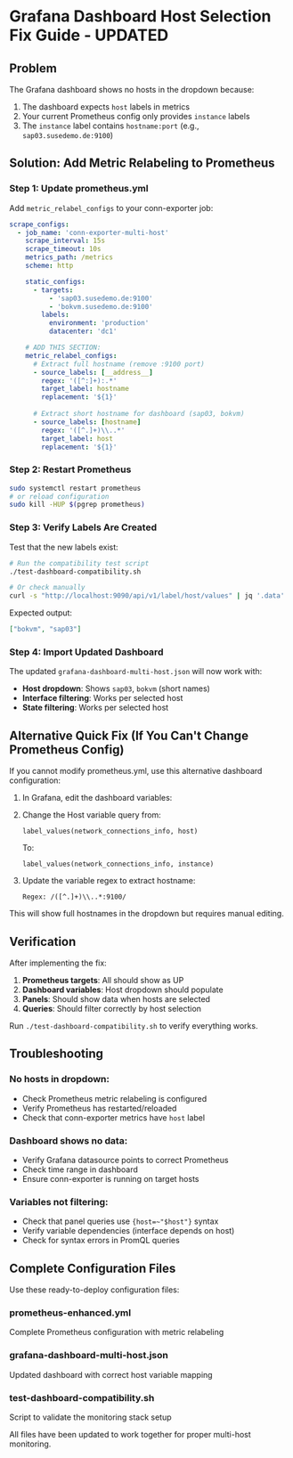 # Grafana Dashboard Host Selection Fix Guide - UPDATED

## Problem
The Grafana dashboard shows no hosts in the dropdown because:
1. The dashboard expects `host` labels in metrics
2. Your current Prometheus config only provides `instance` labels  
3. The `instance` label contains `hostname:port` (e.g., `sap03.susedemo.de:9100`)

## Solution: Add Metric Relabeling to Prometheus

### Step 1: Update prometheus.yml

Add `metric_relabel_configs` to your conn-exporter job:

```yaml
scrape_configs:
  - job_name: 'conn-exporter-multi-host'
    scrape_interval: 15s
    scrape_timeout: 10s
    metrics_path: /metrics
    scheme: http

    static_configs:
      - targets:
          - 'sap03.susedemo.de:9100'
          - 'bokvm.susedemo.de:9100'
        labels:
          environment: 'production'
          datacenter: 'dc1'

    # ADD THIS SECTION:
    metric_relabel_configs:
      # Extract full hostname (remove :9100 port)
      - source_labels: [__address__]
        regex: '([^:]+):.*'
        target_label: hostname
        replacement: '${1}'
      
      # Extract short hostname for dashboard (sap03, bokvm) 
      - source_labels: [hostname]
        regex: '([^.]+)\\..*'
        target_label: host
        replacement: '${1}'
```

### Step 2: Restart Prometheus

```bash
sudo systemctl restart prometheus
# or reload configuration
sudo kill -HUP $(pgrep prometheus)
```

### Step 3: Verify Labels Are Created

Test that the new labels exist:

```bash
# Run the compatibility test script
./test-dashboard-compatibility.sh

# Or check manually
curl -s "http://localhost:9090/api/v1/label/host/values" | jq '.data'
```

Expected output:
```json
["bokvm", "sap03"]
```

### Step 4: Import Updated Dashboard

The updated `grafana-dashboard-multi-host.json` will now work with:
- **Host dropdown**: Shows `sap03`, `bokvm` (short names)
- **Interface filtering**: Works per selected host  
- **State filtering**: Works per selected host

## Alternative Quick Fix (If You Can't Change Prometheus Config)

If you cannot modify prometheus.yml, use this alternative dashboard configuration:

1. In Grafana, edit the dashboard variables:
2. Change the Host variable query from:
   ```
   label_values(network_connections_info, host)
   ```
   To:
   ```
   label_values(network_connections_info, instance)
   ```

3. Update the variable regex to extract hostname:
   ```
   Regex: /([^.]+)\\..*:9100/
   ```

This will show full hostnames in the dropdown but requires manual editing.

## Verification

After implementing the fix:

1. **Prometheus targets**: All should show as UP
2. **Dashboard variables**: Host dropdown should populate  
3. **Panels**: Should show data when hosts are selected
4. **Queries**: Should filter correctly by host selection

Run `./test-dashboard-compatibility.sh` to verify everything works.

## Troubleshooting

### No hosts in dropdown:
- Check Prometheus metric relabeling is configured
- Verify Prometheus has restarted/reloaded  
- Check that conn-exporter metrics have `host` label

### Dashboard shows no data:
- Verify Grafana datasource points to correct Prometheus
- Check time range in dashboard
- Ensure conn-exporter is running on target hosts

### Variables not filtering:
- Check that panel queries use `{host=~"$host"}` syntax
- Verify variable dependencies (interface depends on host)
- Check for syntax errors in PromQL queries

## Complete Configuration Files

Use these ready-to-deploy configuration files:

### prometheus-enhanced.yml
Complete Prometheus configuration with metric relabeling

### grafana-dashboard-multi-host.json  
Updated dashboard with correct host variable mapping

### test-dashboard-compatibility.sh
Script to validate the monitoring stack setup

All files have been updated to work together for proper multi-host monitoring.

